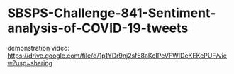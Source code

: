 # SBSPS-Challenge-841-Sentiment-analysis-of-COVID-19-tweets

demonstration video: https://drive.google.com/file/d/1p1YDr9nj2sf58aKcIPeVFWIDeKEKePUF/view?usp=sharing
